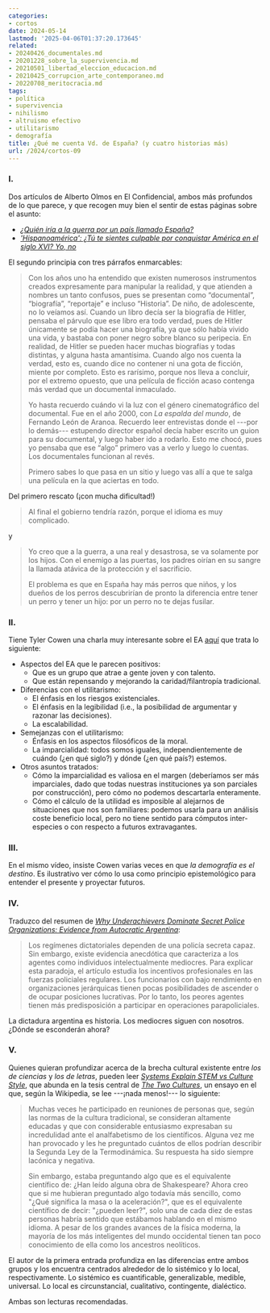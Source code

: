 ```yaml
---
categories:
- cortos
date: 2024-05-14
lastmod: '2025-04-06T01:37:20.173645'
related:
- 20240426_documentales.md
- 20201228_sobre_la_supervivencia.md
- 20210501_libertad_eleccion_educacion.md
- 20210425_corrupcion_arte_contemporaneo.md
- 20220708_meritocracia.md
tags:
- política
- supervivencia
- nihilismo
- altruismo efectivo
- utilitarismo
- demografía
title: ¿Qué me cuenta Vd. de España? (y cuatro historias más)
url: /2024/cortos-09
---
```


### I.

Dos artículos de Alberto Olmos en El Confidencial, ambos más profundos de lo que parece, y que recogen muy bien el sentir de estas páginas sobre el asunto:
- [_¿Quién iría a la guerra por un país llamado España?_](https://blogs.elconfidencial.com/cultura/mala-fama/2024-04-10/guerra-rusia-gobierno-pais-espana_3863036/)
- [_'Hispanoamérica': ¿Tú te sientes culpable por conquistar América en el siglo XVI? Yo, no_](https://www.elconfidencial.com/cultura/2024-04-12/hispanoamerica-culpable-conquistar-america_3864645/)

El segundo principia con tres párrafos enmarcables:

> Con los años uno ha entendido que existen numerosos instrumentos creados expresamente para manipular la realidad, y que atienden a nombres un tanto confusos, pues se presentan como “documental”, “biografía”, “reportaje” e incluso “Historia”. De niño, de adolescente, no lo veíamos así. Cuando un libro decía ser la biografía de Hitler, pensaba el párvulo que ese libro era todo verdad, pues de Hitler únicamente se podía hacer una biografía, ya que sólo había vivido una vida, y bastaba con poner negro sobre blanco su peripecia. En realidad, de Hitler se pueden hacer muchas biografías y todas distintas, y alguna hasta amantísima. Cuando algo nos cuenta la verdad, esto es, cuando dice no contener ni una gota de ficción, miente por completo. Esto es rarísimo, porque nos lleva a concluir, por el extremo opuesto, que una película de ficción acaso contenga más verdad que un documental inmaculado.
>
> Yo hasta recuerdo cuándo vi la luz con el género cinematográfico del documental. Fue en el año 2000, con _La espalda del mundo_, de Fernando León de Aranoa. Recuerdo leer entrevistas donde el ---por lo demás--- estupendo director español decía haber escrito un guion para su documental, y luego haber ido a rodarlo. Esto me chocó, pues yo pensaba que ese “algo” primero vas a verlo y luego lo cuentas. Los documentales funcionan al revés.
>
> Primero sabes lo que pasa en un sitio y luego vas allí a que te salga una película en la que aciertas en todo.

Del primero rescato (¡con mucha dificultad!)

> Al final el gobierno tendría razón, porque el idioma es muy complicado.

y

> Yo creo que a la guerra, a una real y desastrosa, se va solamente por los hijos. Con el enemigo a las puertas, los padres oirían en su sangre la llamada atávica de la protección y el sacrificio.
>
> El problema es que en España hay más perros que niños, y los dueños de los perros descubrirían de pronto la diferencia entre tener un perro y tener un hijo: por un perro no te dejas fusilar.


### II.

Tiene Tyler Cowen una charla muy interesante sobre el EA [aquí](https://www.youtube.com/watch?app=desktop&v=ZzV7ty1DW_c) que trata lo siguiente:
- Aspectos del EA que le parecen positivos:
    - Que es un grupo que atrae a gente joven y con talento.
    - Que están repensando y mejorando la caridad/filantropía tradicional.
- Diferencias con el utilitarismo:
    - El énfasis en los riesgos existenciales.
    - El énfasis en la legibilidad (i.e., la posibilidad de argumentar y razonar las decisiones).
    - La escalabilidad.
- Semejanzas con el utilitarismo:
    - Énfasis en los aspectos filosóficos de la moral.
    - La imparcialidad: todos somos iguales, independientemente de cuándo (¿en qué siglo?) y dónde (¿en qué país?) estemos.
- Otros asuntos tratados:
    - Cómo la imparcialidad es valiosa en el margen (deberíamos ser más imparciales, dado que todas nuestras instituciones ya son parciales por construcción), pero cómo no podemos descartarla enteramente.
    - Cómo el cálculo de la utilidad es imposible al alejarnos de situaciones que nos son familiares: podemos usarla para un análisis coste beneficio local, pero no tiene sentido para cómputos inter-especies o con respecto a futuros extravagantes.


### III.

En el mismo vídeo, insiste Cowen varias veces en que _la demografía es el destino_. Es ilustrativo ver cómo lo usa como principio epistemológico para entender el presente y proyectar futuros.

### IV.

Traduzco del resumen de
[_Why Underachievers Dominate Secret Police Organizations: Evidence from Autocratic Argentina_](https://onlinelibrary.wiley.com/doi/10.1111/ajps.12475):

> Los regímenes dictatoriales dependen de una policía secreta capaz. Sin embargo, existe evidencia anecdótica que caracteriza a los agentes como individuos intelectualmente mediocres. Para explicar esta paradoja, el artículo estudia los incentivos profesionales en las fuerzas policiales regulares. Los funcionarios con bajo rendimiento en organizaciones jerárquicas tienen pocas posibilidades de ascender o de ocupar posiciones lucrativas. Por lo tanto, los peores agentes tienen más predisposición a participar en operaciones parapoliciales.

La dictadura argentina es historia. Los mediocres siguen con nosotros. ¿Dónde se esconderán ahora?

### V.

Quienes quieran profundizar acerca de la brecha cultural existente entre _los de ciencias_ y _los de letras_, pueden leer
[_Systems Explain STEM vs Culture Style_](https://www.overcomingbias.com/p/systems-explain-stem-vs-culture-style), que abunda en la tesis central de
[_The Two Cultures_](https://en.wikipedia.org/wiki/The_Two_Cultures), un ensayo en el que, según la Wikipedia, se lee ---¡nada menos!--- lo siguiente:

> Muchas veces he participado en reuniones de personas que, según las normas de la cultura tradicional, se consideran altamente educadas y que con considerable entusiasmo expresaban su incredulidad ante el analfabetismo de los científicos. Alguna vez me han provocado y les he preguntado cuántos de ellos podrían describir la Segunda Ley de la Termodinámica. Su respuesta ha sido siempre lacónica y negativa.
>
> Sin embargo, estaba preguntando algo que es el equivalente científico de: ¿Han leído alguna obra de Shakespeare? Ahora creo que si me hubieran preguntado algo todavía más sencillo, como "¿Qué significa la masa o la aceleración?", que es el equivalente científico de decir: "¿pueden leer?", solo una de cada diez de estas personas habría sentido que estábamos hablando en el mismo idioma. A pesar de los grandes avances de la física moderna, la mayoría de los más inteligentes del mundo occidental tienen tan poco conocimiento de ella como los ancestros neolíticos.

El autor de la primera entrada profundiza en las diferencias entre ambos grupos y los encuentra centrados alrededor de lo sistémico y lo local, respectivamente. Lo sistémico es cuantificable, generalizable, medible, universal. Lo local es circunstancial, cualitativo, contingente, dialéctico.

Ambas son lecturas recomendadas.